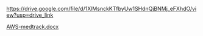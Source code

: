https://drive.google.com/file/d/1XlMsnckKTfbyUw1SHdnQjBNMj_eFXhdO/view?usp=drive_link


[AWS-medtrack.docx](https://github.com/user-attachments/files/21117170/AWS-medtrack.docx)
